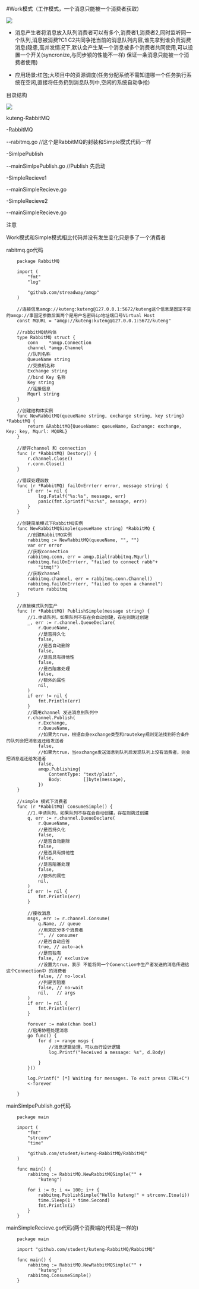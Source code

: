 #Work模式（工作模式，一个消息只能被一个消费者获取）

![](.4Work模式_images/d537659b.png)

* 消息产生者将消息放入队列消费者可以有多个,消费者1,消费者2,同时监听同一个队列,消息被消费?C1 C2共同争抢当前的消息队列内容,谁先拿到谁负责消费消息(隐患,高并发情况下,默认会产生某一个消息被多个消费者共同使用,可以设置一个开关(syncronize,与同步锁的性能不一样) 保证一条消息只能被一个消费者使用)

* 应用场景:红包;大项目中的资源调度(任务分配系统不需知道哪一个任务执行系统在空闲,直接将任务扔到消息队列中,空闲的系统自动争抢)

目录结构

![](.4Work模式_images/b3b4e1e7.png)

kuteng-RabbitMQ

-RabbitMQ

--rabitmq.go //这个是RabbitMQ的封装和Simple模式代码一样

-SimlpePublish

--mainSimlpePublish.go //Publish 先启动

-SimpleRecieve1

--mainSimpleRecieve.go

-SimpleRecieve2

--mainSimpleRecieve.go


注意

Work模式和Simple模式相比代码并没有发生变化只是多了一个消费者

rabitmq.go代码

        package RabbitMQ
        
        import (
            "fmt"
            "log"
        
            "github.com/streadway/amqp"
        )
        
        //连接信息amqp://kuteng:kuteng@127.0.0.1:5672/kuteng这个信息是固定不变的amqp://事固定参数后面两个是用户名密码ip地址端口号Virtual Host
        const MQURL = "amqp://kuteng:kuteng@127.0.0.1:5672/kuteng"
        
        //rabbitMQ结构体
        type RabbitMQ struct {
            conn    *amqp.Connection
            channel *amqp.Channel
            //队列名称
            QueueName string
            //交换机名称
            Exchange string
            //bind Key 名称
            Key string
            //连接信息
            Mqurl string
        }
        
        //创建结构体实例
        func NewRabbitMQ(queueName string, exchange string, key string) *RabbitMQ {
            return &RabbitMQ{QueueName: queueName, Exchange: exchange, Key: key, Mqurl: MQURL}
        }
        
        //断开channel 和 connection
        func (r *RabbitMQ) Destory() {
            r.channel.Close()
            r.conn.Close()
        }
        
        //错误处理函数
        func (r *RabbitMQ) failOnErr(err error, message string) {
            if err != nil {
                log.Fatalf("%s:%s", message, err)
                panic(fmt.Sprintf("%s:%s", message, err))
            }
        }
        
        //创建简单模式下RabbitMQ实例
        func NewRabbitMQSimple(queueName string) *RabbitMQ {
            //创建RabbitMQ实例
            rabbitmq := NewRabbitMQ(queueName, "", "")
            var err error
            //获取connection
            rabbitmq.conn, err = amqp.Dial(rabbitmq.Mqurl)
            rabbitmq.failOnErr(err, "failed to connect rabb"+
                "itmq!")
            //获取channel
            rabbitmq.channel, err = rabbitmq.conn.Channel()
            rabbitmq.failOnErr(err, "failed to open a channel")
            return rabbitmq
        }
        
        //直接模式队列生产
        func (r *RabbitMQ) PublishSimple(message string) {
            //1.申请队列，如果队列不存在会自动创建，存在则跳过创建
            _, err := r.channel.QueueDeclare(
                r.QueueName,
                //是否持久化
                false,
                //是否自动删除
                false,
                //是否具有排他性
                false,
                //是否阻塞处理
                false,
                //额外的属性
                nil,
            )
            if err != nil {
                fmt.Println(err)
            }
            //调用channel 发送消息到队列中
            r.channel.Publish(
                r.Exchange,
                r.QueueName,
                //如果为true，根据自身exchange类型和routekey规则无法找到符合条件的队列会把消息返还给发送者
                false,
                //如果为true，当exchange发送消息到队列后发现队列上没有消费者，则会把消息返还给发送者
                false,
                amqp.Publishing{
                    ContentType: "text/plain",
                    Body:        []byte(message),
                })
        }
        
        //simple 模式下消费者
        func (r *RabbitMQ) ConsumeSimple() {
            //1.申请队列，如果队列不存在会自动创建，存在则跳过创建
            q, err := r.channel.QueueDeclare(
                r.QueueName,
                //是否持久化
                false,
                //是否自动删除
                false,
                //是否具有排他性
                false,
                //是否阻塞处理
                false,
                //额外的属性
                nil,
            )
            if err != nil {
                fmt.Println(err)
            }
        
            //接收消息
            msgs, err := r.channel.Consume(
                q.Name, // queue
                //用来区分多个消费者
                "", // consumer
                //是否自动应答
                true, // auto-ack
                //是否独有
                false, // exclusive
                //设置为true，表示 不能将同一个Conenction中生产者发送的消息传递给这个Connection中 的消费者
                false, // no-local
                //列是否阻塞
                false, // no-wait
                nil,   // args
            )
            if err != nil {
                fmt.Println(err)
            }
        
            forever := make(chan bool)
            //启用协程处理消息
            go func() {
                for d := range msgs {
                    //消息逻辑处理，可以自行设计逻辑
                    log.Printf("Received a message: %s", d.Body)
        
                }
            }()
        
            log.Printf(" [*] Waiting for messages. To exit press CTRL+C")
            <-forever
        
        }

mainSimlpePublish.go代码

        package main
        
        import (
            "fmt"
            "strconv"
            "time"
        
            "github.com/student/kuteng-RabbitMQ/RabbitMQ"
        )
        
        func main() {
            rabbitmq := RabbitMQ.NewRabbitMQSimple("" +
                "kuteng")
        
            for i := 0; i <= 100; i++ {
                rabbitmq.PublishSimple("Hello kuteng!" + strconv.Itoa(i))
                time.Sleep(1 * time.Second)
                fmt.Println(i)
            }
        }
        
mainSimpleRecieve.go代码(两个消费端的代码是一样的)

        package main
        
        import "github.com/student/kuteng-RabbitMQ/RabbitMQ"
        
        func main() {
            rabbitmq := RabbitMQ.NewRabbitMQSimple("" +
                "kuteng")
            rabbitmq.ConsumeSimple()
        }